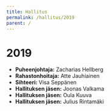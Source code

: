 ```yaml
---
title: Hallitus
permalink: /hallitus/2019
parent: /
---
```


# 2019

- **Puheenjohtaja:** Zacharias Hellberg
- **Rahastonhoitaja:** Atte Jauhiainen
- **Sihteeri:** Visa Seppänen
- **Hallituksen jäsen:** Joonas Valkama
- **Hallituksen jäsen:** Oula Kuuva
- **Hallituksen jäsen:** Julius Rintamäki